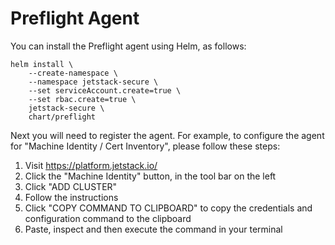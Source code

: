 # Preflight Agent

You can install the Preflight agent using Helm, as follows:

```
helm install \
    --create-namespace \
    --namespace jetstack-secure \
    --set serviceAccount.create=true \
    --set rbac.create=true \
    jetstack-secure \
    chart/preflight 
```

Next you will need to register the agent.
For example, to configure the agent for "Machine Identity / Cert Inventory", please follow these steps:

1. Visit https://platform.jetstack.io/
2. Click the "Machine Identity" button, in the tool bar on the left
3. Click "ADD CLUSTER"
4. Follow the instructions
5. Click "COPY COMMAND TO CLIPBOARD" to copy the credentials and configuration command to the clipboard
6. Paste, inspect and then execute the command in your terminal
